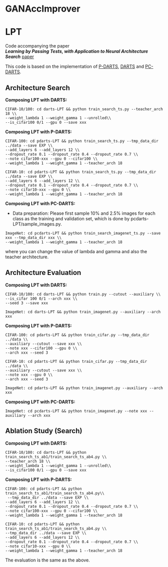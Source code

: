 # GANAccImprover
# LPT

Code accompanying the paper  
***Learning by Passing Tests, with Application to Neural Architecture Search*** [paper]()

This code is based on the implementation of [P-DARTS](https://github.com/chenxin061/pdarts), [DARTS](https://github.com/quark0/darts) and [PC-DARTS](https://github.com/yuhuixu1993/PC-DARTS).

## Architecture Search



**Composing LPT with DARTS:**

```
CIFAR-10/100: cd darts-LPT && python train_search_ts.py --teacher_arch 18 \\
--weight_lambda 1 --weight_gamma 1 --unrolled\\
--is_cifar100 0/1 --gpu 0 --save xxx
```

**Composing LPT with P-DARTS:**

```
CIFAR-100: cd pdarts-LPT && python train_search_ts.py --tmp_data_dir ../data --save EXP \\
--add_layers 6 --add_layers 12 \\
--dropout_rate 0.1 --dropout_rate 0.4 --dropout_rate 0.7 \\
--note cifar100-xxx --gpu 0 --cifar100 \\
--weight_lambda 1 --weight_gamma 1 --teacher_arch 18
```

```
CIFAR-10: cd pdarts-LPT && python train_search_ts.py --tmp_data_dir ../data --save EXP \\
--add_layers 6 --add_layers 12 \\
--dropout_rate 0.1 --dropout_rate 0.4 --dropout_rate 0.7 \\
--note cifar10-xxx --gpu 0 \\
--weight_lambda 1 --weight_gamma 1 --teacher_arch 18
```


**Composing LPT with PC-DARTS:**

* Data preparation: Please first sample 10% and 2.5% images for each class as the training and validation set, which is done by pcdarts-LPT/sample_images.py.

```
ImageNet: cd pcdarts-LPT && python train_search_imagenet_ts.py --save xxx --tmp_data_dir xxx \\
--weight_lambda 1 --weight_gamma 1 --teacher_arch 18
```

where you can change the value of lambda and gamma and also the teacher architecture.

## Architecture Evaluation

**Composing LPT with DARTS:**

```
CIFAR-10/100: cd darts-LPT && python train.py --cutout --auxiliary \\
--is_cifar 100 0/1 --arch xxx \\
--seed 3 --save xxx
```

```
ImageNet: cd darts-LPT && python train_imagenet.py --auxiliary --arch xxx
```

**Composing LPT with P-DARTS:**

```
CIFAR-100: cd pdarts-LPT && python train_cifar.py --tmp_data_dir ../data \\
--auxiliary --cutout --save xxx \\
--note xxx --cifar100 --gpu 0 \\
--arch xxx --seed 3
```

```
CIFAR-10: cd pdarts-LPT && python train_cifar.py --tmp_data_dir ../data \\
--auxiliary --cutout --save xxx \\
--note xxx --gpu 0 \\
--arch xxx --seed 3
```

```
ImageNet: cd pdarts-LPT && python train_imagenet.py --auxiliary --arch xxx
```

**Composing LPT with PC-DARTS:**

```
ImageNet: cd pcdarts-LPT && python train_imagenet.py --note xxx --auxiliary --arch xxx
```


## Ablation Study (Search)

**Composing LPT with DARTS:**

```
CIFAR-10/100: cd darts-LPT && python train_search_ts_ab1/train_search_ts_ab4.py \\
--teacher_arch 18 \\
--weight_lambda 1 --weight_gamma 1 --unrolled\\
--is_cifar100 0/1 --gpu 0 --save xxx
```

**Composing LPT with P-DARTS:**

```
CIFAR-100: cd pdarts-LPT && python train_search_ts_ab1/train_search_ts_ab4.py\\
 --tmp_data_dir ../data --save EXP \\
--add_layers 6 --add_layers 12 \\
--dropout_rate 0.1 --dropout_rate 0.4 --dropout_rate 0.7 \\
--note cifar100-xxx --gpu 0 --cifar100 \\
--weight_lambda 1 --weight_gamma 1 --teacher_arch 18
```

```
CIFAR-10: cd pdarts-LPT && python train_search_ts_ab1/train_search_ts_ab4.py \\
--tmp_data_dir ../data --save EXP \\
--add_layers 6 --add_layers 12 \\
--dropout_rate 0.1 --dropout_rate 0.4 --dropout_rate 0.7 \\
--note cifar10-xxx --gpu 0 \\
--weight_lambda 1 --weight_gamma 1 --teacher_arch 18
```

The evaluation is the same as the above.
